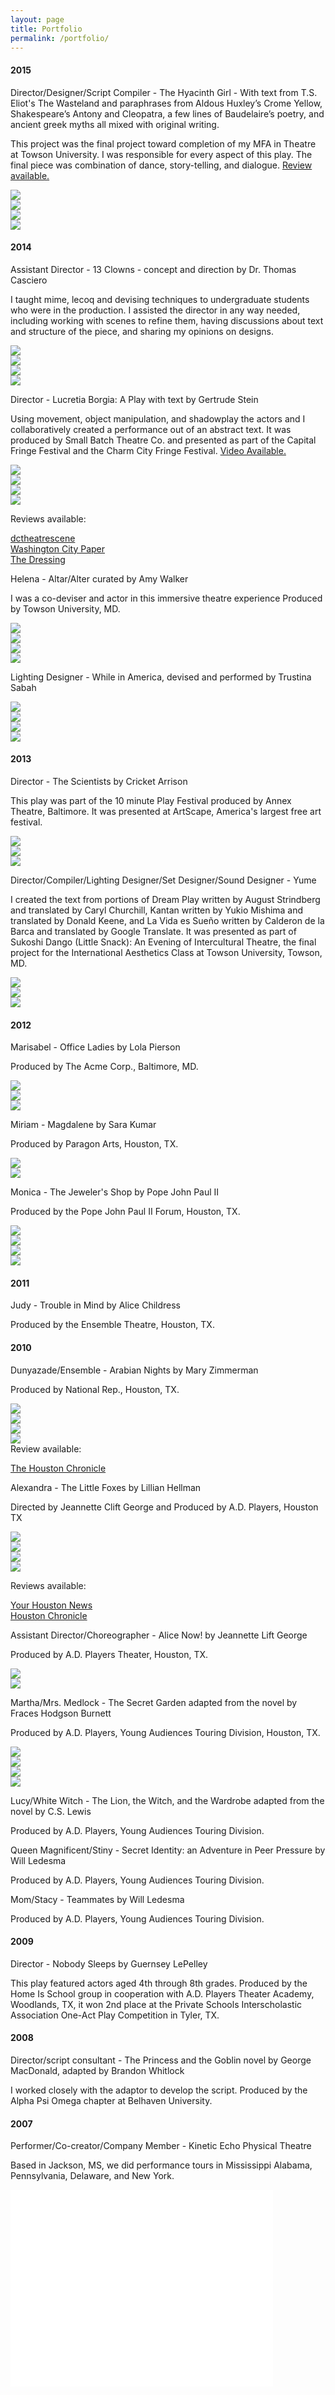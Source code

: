 ```yaml
---
layout: page
title: Portfolio
permalink: /portfolio/
---
```

<div class="col-md-1">
  <h4>2015</h4>
</div>
<div class="col-md-11">
  <p class="work-title">Director/Designer/Script Compiler -
	<emph>The Hyacinth Girl</emph>
	- With text from T.S. Eliot's <emph>The Wasteland</emph> and paraphrases from Aldous Huxley’s <emph>Crome Yellow</emph>, Shakespeare’s <emph>Antony and Cleopatra</emph>, a few lines of Baudelaire’s poetry, and ancient greek myths all mixed with original writing.
  </p>
  <p>
	This project was the final project toward completion of my MFA in Theatre at Towson University.  I was responsible for every aspect of this play.  The final piece was combination of dance, story-telling, and dialogue.
	<a href="http://thebadoracle.com/2015/04/17/the-hyacinth-girl-and-other-broken-images-chasedland/" target="_blank">Review available.</a>
  </p>
  <div class="lightbox-area">
	<div class="lightbox-item well">
	  <a href="{{ "/images/HG1.jpg" | prepend:site.baseurl }}" data-lightbox="photos">
		<img src="{{ "/images/thumbs.HG1.jpg" | prepend:site.baseurl }}">
	  </a>
	</div>
	<div class="lightbox-item well">
	  <a href="{{ "/images/HG2.jpg" | prepend:site.baseurl }}" data-lightbox="photos">
		<img src="{{ "/images/thumbs.HG2.jpg" | prepend:site.baseurl }}">
	  </a>
	</div>
	<div class="lightbox-item well">
	  <a href="{{ "/images/HG3.jpg" | prepend:site.baseurl }}" data-lightbox="photos">
		<img src="{{ "/images/thumbs.HG3.jpg" | prepend:site.baseurl }}">
	  </a>
	</div>
	<div class="lightbox-item well">
	  <a href="{{ "/images/HG4.jpg" | prepend:site.baseurl }}" data-lightbox="photos">
		<img src="{{ "/images/thumbs.HG4.jpg" | prepend:site.baseurl }}">
	  </a>
	</div>
  </div>
</div>

<div class="row portfolio-item">
  <div class="col-md-1">
	<h4>2014</h4>
  </div>
  <div class="col-md-11">
	<p class="work-title">Assistant Director -
	  <emph>13 Clowns</emph>
	  - concept and direction by Dr. Thomas Casciero
	</p>
	<p>
	  I taught mime, lecoq and devising techniques to undergraduate students
	  who were in the production.  I assisted the director in any way needed,
	  including working with scenes to refine them, having discussions about
	  text and structure of the piece, and sharing my opinions on designs.
	</p>
	<div class="lightbox-area">
	  <div class="lightbox-item well">
		<a href="{{ "/images/clowns1.jpg" | prepend:site.baseurl }}" data-lightbox="photos">
		  <img src="{{ "/images/thumbs.clowns1.jpg" | prepend:site.baseurl }}">
		</a>
	  </div>
	  <div class="lightbox-item well">
		<a href="{{ "/images/clowns2.jpg" | prepend:site.baseurl }}" data-lightbox="photos">
		  <img src="{{ "/images/thumbs.clowns2.jpg" | prepend:site.baseurl }}">
		</a>
	  </div>
	  <div class="lightbox-item well">
		<a href="{{ "/images/clowns3.jpg" | prepend:site.baseurl }}" data-lightbox="photos">
		  <img src="{{ "/images/thumbs.clowns3.jpg" | prepend:site.baseurl }}">
		</a>
	  </div>
	  <div class="lightbox-item well">
		<a href="{{ "/images/clowns4.jpg" | prepend:site.baseurl }}" data-lightbox="photos">
		  <img src="{{ "/images/thumbs.clowns4.jpg" | prepend:site.baseurl }}">
		</a>
	  </div>
	</div>
	<p class="work-title">Director -
	  <emph>Lucretia Borgia: A Play</emph>
	  with text by Gertrude Stein
	</p>
	<p>
	  Using movement, object manipulation, and shadowplay the actors and I
	  collaboratively created a performance out of an abstract text.
	  It was produced by Small Batch Theatre Co. and presented as part of the
	  Capital Fringe Festival and the Charm City Fringe Festival.
      <a target="_blank" href="https://www.youtube.com/watch?v=_x9pXQOgZNw">Video Available.</a>
	</p>
	<div class="lightbox-area">
	  <div class="lightbox-item well">
		<a href="{{ "/images/lucretia1.jpg" | prepend:site.baseurl }}" data-lightbox="photos">
		  <img src="{{ "/images/thumbs.lucretia1.jpg" | prepend:site.baseurl }}">
		</a>
	  </div>
	  <div class="lightbox-item well">
		<a href="{{ "/images/lucretia2.jpg" | prepend:site.baseurl }}" data-lightbox="photos">
		  <img src="{{ "/images/thumbs.lucretia2.jpg" | prepend:site.baseurl }}">
		</a>
	  </div>
	  <div class="lightbox-item well">
		<a href="{{ "/images/lucretia3.jpg" | prepend:site.baseurl }}" data-lightbox="photos">
		  <img src="{{ "/images/thumbs.lucretia3.jpg" | prepend:site.baseurl }}">
		</a>
	  </div>
	  <div class="lightbox-item well">
		<a href="{{ "/images/lucretia4.jpg" | prepend:site.baseurl }}" data-lightbox="photos">
		  <img src="{{ "/images/thumbs.lucretia4.jpg" | prepend:site.baseurl }}">
		</a>
	  </div>
	</div>
	<p>Reviews available:
	</p><div>
	  <a href="http://dctheatrescene.com/2014/07/12/lucretia-borgia/" target="_blank">
		dctheatrescene
	  </a>
	</div>
	<div>
	  <a target="_blank" href="http://www.washingtoncitypaper.com/blogs/fringe/2014/07/21/hip-shot-lucretia-borgia-a-play/">
		Washington City Paper
	  </a>
	</div>
	<div>
	  <a target="_blank" href="http://www.scene4.com/karrenlalondealenier/2014/07/lucretia_borgia_and_romancing.html">
		The Dressing
	  </a>
	</div>
	<p></p>
	<p class="work-title">Helena - <emph>Altar/Alter</emph> curated by Amy Walker</p>
	<p>I was a co-deviser and actor in this immersive theatre experience Produced by Towson University, MD.</p>
	<div class="lightbox-area">
	  <div class="lightbox-item well">
		<a href="{{ "/images/alter1.jpg" | prepend:site.baseurl }}" data-lightbox="photos">
		  <img src="{{ "/images/thumbs.alter1.jpg" | prepend:site.baseurl }}">
		</a>
	  </div>
	  <div class="lightbox-item well">
		<a href="{{ "/images/alter2.jpg" | prepend:site.baseurl }}" data-lightbox="photos">
		  <img src="{{ "/images/thumbs.alter2.jpg" | prepend:site.baseurl }}">
		</a>
	  </div>
	  <div class="lightbox-item well">
		<a href="{{ "/images/alter3.jpg" | prepend:site.baseurl }}" data-lightbox="photos">
		  <img src="{{ "/images/thumbs.alter3.jpg" | prepend:site.baseurl }}">
		</a>
	  </div>
	  <div class="lightbox-item well">
		<a href="{{ "/images/alter4.jpg" | prepend:site.baseurl }}" data-lightbox="photos">
		  <img src="{{ "/images/thumbs.alter4.jpg" | prepend:site.baseurl }}">
		</a>
	  </div>
	</div>
	<p class="work-title">Lighting Designer - <emph>While in America</emph>, devised and performed by Trustina Sabah</p>
	<div class="lightbox-area">
	  <div class="lightbox-item well">
		<a href="{{ "/images/america1.jpg" | prepend:site.baseurl }}" data-lightbox="photos">
		  <img src="{{ "/images/thumbs.america1.jpg" | prepend:site.baseurl }}">
		</a>
	  </div>
	  <div class="lightbox-item well">
		<a href="{{ "/images/america2.jpg" | prepend:site.baseurl }}" data-lightbox="photos">
		  <img src="{{ "/images/thumbs.america2.jpg" | prepend:site.baseurl }}">
		</a>
	  </div>
	  <div class="lightbox-item well">
		<a href="{{ "/images/america3.jpg" | prepend:site.baseurl }}" data-lightbox="photos">
		  <img src="{{ "/images/thumbs.america3.jpg" | prepend:site.baseurl }}">
		</a>
	  </div>
	  <div class="lightbox-item well">
		<a href="{{ "/images/america4.jpg" | prepend:site.baseurl }}" data-lightbox="photos">
		  <img src="{{ "/images/thumbs.america4.jpg" | prepend:site.baseurl }}">
		</a>
	  </div>
	</div>
  </div>
</div>

<div class="row portfolio-item">
  <div class="col-md-1">
	<h4>2013</h4>
  </div>
  <div class="col-md-11">
	<p class="work-title">Director - <emph>The Scientists</emph> by Cricket Arrison</p>
	<p>This play was part of the 10 minute Play Festival produced by Annex Theatre, Baltimore.  It was presented at ArtScape, America's largest free art festival.</p>
	<div class="lightbox-area">
	  <div class="lightbox-item well">
		<a href="{{ "/images/scientists1.jpg" | prepend:site.baseurl }}" data-lightbox="photos">
		  <img src="{{ "/images/thumbs.scientists1.jpg" | prepend:site.baseurl }}">
		</a>
	  </div>
	  <div class="lightbox-item well">
		<a href="{{ "/images/scientists2.jpg" | prepend:site.baseurl }}" data-lightbox="photos">
		  <img src="{{ "/images/thumbs.scientists2.jpg" | prepend:site.baseurl }}">
		</a>
	  </div>
	  <div class="lightbox-item well">
		<a href="{{ "/images/scientists3.jpg" | prepend:site.baseurl }}" data-lightbox="photos">
		  <img src="{{ "/images/thumbs.scientists3.jpg" | prepend:site.baseurl }}">
		</a>
	  </div>
	</div>
	<p class="work-title">Director/Compiler/Lighting Designer/Set Designer/Sound Designer - <emph>Yume</emph></p>
	<p>
	  I created the text from portions of Dream Play written by August Strindberg and translated by Caryl Churchill, Kantan written by Yukio Mishima and translated by Donald Keene, and La Vida es Sueño written by Calderon de la Barca and translated by Google Translate.  It was presented as part of Sukoshi Dango (Little Snack): An Evening of Intercultural Theatre, the final project for the International Aesthetics Class at Towson University, Towson, MD.</p>
	<div class="lightbox-area">
	  <div class="lightbox-item well">
		<a href="{{ "/images/yume1.png" | prepend:site.baseurl }}" data-lightbox="photos">
		  <img src="{{ "/images/thumbs.yume1.png" | prepend:site.baseurl }}">
		</a>
	  </div>
	  <div class="lightbox-item well">
		<a href="{{ "/images/yume2.png" | prepend:site.baseurl }}" data-lightbox="photos">
		  <img src="{{ "/images/thumbs.yume2.png" | prepend:site.baseurl }}">
		</a>
	  </div>
	  <div class="lightbox-item well">
		<a href="{{ "/images/yume3.png" | prepend:site.baseurl }}" data-lightbox="photos">
		  <img src="{{ "/images/thumbs.yume3.png" | prepend:site.baseurl }}">
		</a>
	  </div>
	</div>
  </div>
</div>

<div class="row portfolio-item">
  <div class="col-md-1">
	<h4>2012</h4>
  </div>
  <div class="col-md-11">
	<p class="work-title">Marisabel - <emph>Office Ladies</emph> by Lola Pierson</p>
	<p>Produced by The Acme Corp., Baltimore, MD.</p>
	<div class="lightbox-area">
	  <div class="lightbox-item well">
		<a href="{{ "/images/office1.jpg" | prepend:site.baseurl }}" data-lightbox="photos">
		  <img src="{{ "/images/thumbs.office1.jpg" | prepend:site.baseurl }}">
		</a>
	  </div>
	  <div class="lightbox-item well">
		<a href="{{ "/images/office2.jpg" | prepend:site.baseurl }}" data-lightbox="photos">
		  <img src="{{ "/images/thumbs.office2.jpg" | prepend:site.baseurl }}">
		</a>
	  </div>
	  <div class="lightbox-item well">
		<a href="{{ "/images/office3.jpg" | prepend:site.baseurl }}" data-lightbox="photos">
		  <img src="{{ "/images/thumbs.office3.jpg" | prepend:site.baseurl }}">
		</a>
	  </div>
	</div>
	<p class="work-title">Miriam - <emph>Magdalene</emph> by Sara Kumar</p>
	<p>Produced by Paragon Arts, Houston, TX.</p>
	<div class="lightbox-area">
	  <div class="lightbox-item well">
		<a href="{{ "/images/magdalene1.jpg" | prepend:site.baseurl }}" data-lightbox="photos">
		  <img src="{{ "/images/thumbs.magdalene1.jpg" | prepend:site.baseurl }}">
		</a>
	  </div>
	  <div class="lightbox-item well">
		<a href="{{ "/images/magdalene2.jpg" | prepend:site.baseurl }}" data-lightbox="photos">
		  <img src="{{ "/images/thumbs.magdalene2.jpg" | prepend:site.baseurl }}">
		</a>
	  </div>
	</div>
	<p class="work-title">Monica - <emph>The Jeweler's Shop</emph> by Pope John Paul II</p>
	<p>Produced by the Pope John Paul II Forum, Houston, TX.</p>
	<div class="lightbox-area">
	  <div class="lightbox-item well">
		<a href="{{ "/images/jeweler1.png" | prepend:site.baseurl }}" data-lightbox="photos">
		  <img src="{{ "/images/thumbs.jeweler1.png" | prepend:site.baseurl }}">
		</a>
	  </div>
	  <div class="lightbox-item well">
		<a href="{{ "/images/jeweler2.png" | prepend:site.baseurl }}" data-lightbox="photos">
		  <img src="{{ "/images/thumbs.jeweler2.png" | prepend:site.baseurl }}">
		</a>
	  </div>
	  <div class="lightbox-item well">
		<a href="{{ "/images/jeweler3.png" | prepend:site.baseurl }}" data-lightbox="photos">
		  <img src="{{ "/images/thumbs.jeweler3.png" | prepend:site.baseurl }}">
		</a>
	  </div>
	  <div class="lightbox-item well">
		<a href="{{ "/images/jeweler4.png" | prepend:site.baseurl }}" data-lightbox="photos">
		  <img src="{{ "/images/thumbs.jeweler4.png" | prepend:site.baseurl }}">
		</a>
	  </div>
	</div>
  </div>
</div>

<div class="row portfolio-item">
  <div class="col-md-1">
	<h4>2011</h4>
  </div>
  <div class="col-md-11">
	<p class="work-title">Judy - <emph>Trouble in Mind</emph> by Alice Childress</p>
	<p>Produced by the Ensemble Theatre, Houston, TX.</p>
  </div>
</div>

<div class="row portfolio-item">
  <div class="col-md-1">
	<h4>2010</h4>
  </div>
  <div class="col-md-11">
	<p class="work-title">Dunyazade/Ensemble - <emph>Arabian Nights</emph> by Mary Zimmerman</p>
	<p>Produced by National Rep., Houston, TX.</p>
	<div class="lightbox-area">
	  <div class="lightbox-item well">
		<a href="{{ "/images/arabian1.jpg" | prepend:site.baseurl }}" data-lightbox="photos">
		  <img src="{{ "/images/thumbs.arabian1.jpg" | prepend:site.baseurl }}">
		</a>
	  </div>
	  <div class="lightbox-item well">
		<a href="{{ "/images/arabian2.jpg" | prepend:site.baseurl }}" data-lightbox="photos">
		  <img src="{{ "/images/thumbs.arabian2.jpg" | prepend:site.baseurl }}">
		</a>
	  </div>
	  <div class="lightbox-item well">
		<a href="{{ "/images/arabian3.jpg" | prepend:site.baseurl }}" data-lightbox="photos">
		  <img src="{{ "/images/thumbs.arabian3.jpg" | prepend:site.baseurl }}">
		</a>
	  </div>
	  <div class="lightbox-item well">
		<a href="{{ "/images/arabian4.jpg" | prepend:site.baseurl }}" data-lightbox="photos">
		  <img src="{{ "/images/thumbs.arabian4.jpg" | prepend:site.baseurl }}">
		</a>
	  </div>
	</div>
	<div>Review available:</div>
	<p><a target="_blank" href="http://www.chron.com/entertainment/article/Theater-review-Arabian-Nights-gives-age-old-1702201.php">
		The Houston Chronicle
	</a></p>
	<p class="work-title">Alexandra - <emph>The Little Foxes</emph> by Lillian Hellman</p>
	<p>Directed by Jeannette Clift George and Produced by A.D. Players, Houston TX</p>
	<div class="lightbox-area">
	  <div class="lightbox-item well">
		<a href="{{ "/images/foxes1.jpg" | prepend:site.baseurl }}" data-lightbox="photos">
		  <img src="{{ "/images/thumbs.foxes1.jpg" | prepend:site.baseurl }}">
		</a>
	  </div>
	  <div class="lightbox-item well">
		<a href="{{ "/images/foxes2.jpg" | prepend:site.baseurl }}" data-lightbox="photos">
		  <img src="{{ "/images/thumbs.foxes2.jpg" | prepend:site.baseurl }}">
		</a>
	  </div>
	  <div class="lightbox-item well">
		<a href="{{ "/images/foxes3.jpg" | prepend:site.baseurl }}" data-lightbox="photos">
		  <img src="{{ "/images/thumbs.foxes3.jpg" | prepend:site.baseurl }}">
		</a>
	  </div>
	  <div class="lightbox-item well">
		<a href="{{ "/images/foxes4.jpg" | prepend:site.baseurl }}" data-lightbox="photos">
		  <img src="{{ "/images/thumbs.foxes4.jpg" | prepend:site.baseurl }}">
		</a>
	  </div>
	</div>
	<p>Reviews available:
	</p><div>
	  <a target="_blank" href="http://www.yourhoustonnews.com/deer_park/living/a-d-players-the-little-foxes-runs-headlong-through-all/article_afe0913d-2d9e-5105-845f-b0f5d9ce4099.html?mode=story">
		Your Houston News
	  </a>
	</div>
	<div>
	  <a href="http://www.chron.com/entertainment/article/Lillian-Hellman-s-greedy-Foxes-remains-timely-1619250.php">
		Houston Chronicle
	  </a>
	</div>
	<p></p>
	<p class="work-title">Assistant Director/Choreographer - <emph>Alice Now!</emph> by Jeannette Lift George</p>
	<p>Produced by A.D. Players Theater, Houston, TX.</p>
	<div class="lightbox-area">
	  <div class="lightbox-item well">
		<a href="{{ "/images/alice1.jpg" | prepend:site.baseurl }}" data-lightbox="photos">
		  <img src="{{ "/images/thumbs.alice1.jpg" | prepend:site.baseurl }}">
		</a>
	  </div>
	  <div class="lightbox-item well">
		<a href="{{ "/images/alice2.jpg" | prepend:site.baseurl }}" data-lightbox="photos">
		  <img src="{{ "/images/thumbs.alice2.jpg" | prepend:site.baseurl }}">
		</a>
	  </div>
	</div>
	<p class="work-title">Martha/Mrs. Medlock - <emph>The Secret Garden</emph> adapted from the novel by Fraces Hodgson Burnett</p>
	<p>Produced by A.D. Players, Young Audiences Touring Division, Houston, TX.</p>
	<div class="lightbox-area">
	  <div class="lightbox-item well">
		<a href="{{ "/images/garden1.jpg" | prepend:site.baseurl }}" data-lightbox="photos">
		  <img src="{{ "/images/thumbs.garden1.jpg" | prepend:site.baseurl }}">
		</a>
	  </div>
	  <div class="lightbox-item well">
		<a href="{{ "/images/garden2.jpg" | prepend:site.baseurl }}" data-lightbox="photos">
		  <img src="{{ "/images/thumbs.garden2.jpg" | prepend:site.baseurl }}">
		</a>
	  </div>
	  <div class="lightbox-item well">
		<a href="{{ "/images/garden3.jpg" | prepend:site.baseurl }}" data-lightbox="photos">
		  <img src="{{ "/images/thumbs.garden3.jpg" | prepend:site.baseurl }}">
		</a>
	  </div>
	  <div class="lightbox-item well">
		<a href="{{ "/images/garden4.jpg" | prepend:site.baseurl }}" data-lightbox="photos">
		  <img src="{{ "/images/thumbs.garden4.jpg" | prepend:site.baseurl }}">
		</a>
	  </div>
	</div>
	<p class="work-title">Lucy/White Witch - <emph>The Lion, the Witch, and the Wardrobe</emph> adapted from the novel by C.S. Lewis</p>
	<p>Produced by A.D. Players, Young Audiences Touring Division.</p>
	<div class="lightbox-area">
	</div>
	<p class="work-title">Queen Magnificent/Stiny - <emph>Secret Identity: an Adventure in Peer Pressure</emph> by Will Ledesma</p>
	<p>Produced by A.D. Players, Young Audiences Touring Division.</p>
	<div class="lightbox-area">
	</div>
	<p class="work-title">Mom/Stacy - <emph>Teammates</emph> by Will Ledesma</p>
	<p>Produced by A.D. Players, Young Audiences Touring Division.</p>
	<div class="lightbox-area">
	</div>
  </div>
</div>
<div class="row portfolio-item">
  <div class="col-md-1">
	<h4>2009</h4>
  </div>
  <div class="col-md-11">
	<p class="work-title">Director - <emph>Nobody Sleeps</emph> by Guernsey LePelley</p>
	<p>This play featured actors aged 4th through 8th grades.  Produced by the Home Is School group in cooperation with A.D. Players Theater Academy, Woodlands, TX, it won 2nd place at the Private Schools Interscholastic Association One-Act Play Competition in Tyler, TX.</p>
  </div>
</div>

<div class="row portfolio-item">
  <div class="col-md-1">
	<h4>2008</h4>
  </div>
  <div class="col-md-11">
	<p class="work-title">Director/script consultant - <emph>The Princess and the Goblin</emph> novel by George MacDonald, adapted by Brandon Whitlock</p>
	<p>I worked closely with the adaptor to develop the script.  Produced by the Alpha Psi Omega chapter at Belhaven University.</p>
  </div>
</div>

<div class="row portfolio-item">
  <div class="col-md-1">
	<h4>2007</h4>
  </div>
  <div class="col-md-11">
	<p class="work-title">Performer/Co-creator/Company Member - Kinetic Echo Physical Theatre</p>
	<p>Based in Jackson, MS, we did performance tours in Mississippi Alabama, Pennsylvania, Delaware, and New York.</p>
  </div>
</div>
<div class="col-md-1">
</div>
<div class="col-md-11 youtube-container">
  <iframe class="well" width="420" height="315" src="//www.youtube.com/embed/lxUQCvAmtcc" frameborder="0" allowfullscreen="">
  </iframe>
</div>

<script type="text/javascript" src="{{ "/vendor/lightbox2/dist/js/lightbox.min.js" | prepend: site.baseurl }}"></script>
